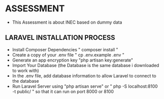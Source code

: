 # ASSESSMENT
- This Assessment is about INEC based on dummy data

## LARAVEL INSTALLATION PROCESS

- Install Composer Dependencies " composer install "
- Create a copy of your .env file  " cp .env.example .env "
- Generate an app encryption key  "php artisan key:generate"
- Import Your Database (the Database is the same database i downloaded to work with)
- In the .env file, add database information to allow Laravel to connect to the database
- Run Laravel Server using "php artisan serve" or " php -S localhost:8100 -t public/ " so that it can run on port 8000 or 8100